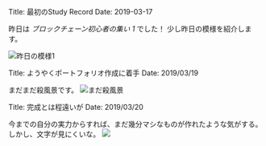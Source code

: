 Title: 最初のStudy Record
Date: 2019-03-17

昨日は *ブロックチェーン初心者の集い 1* でした！
少し昨日の模様を紹介します。

![昨日の模様1](https://res.cloudinary.com/dcim8mjwx/image/upload/v1552769035/DSC_0194_xddjh6.jpg)  
  
  
Title: ようやくポートフォリオ作成に着手
Date: 2019/03/19

まだまだ殺風景です。
![まだ殺風景](https://res.cloudinary.com/dcim8mjwx/image/upload/v1553002371/%E3%82%B9%E3%82%AF%E3%83%AA%E3%83%BC%E3%83%B3%E3%82%B7%E3%83%A7%E3%83%83%E3%83%88_2019-03-19_22.32.20_uz9jwo.png)


Title: 完成とは程遠いが
Date: 2019/03/20

今までの自分の実力からすれば、まだ幾分マシなものが作れたような気がする。しかし、文字が見にくいな。
![](https://res.cloudinary.com/dcim8mjwx/image/upload/v1553069244/4b4a9db8136238e69e7b94cf773a5881_vtn7f1.png)
